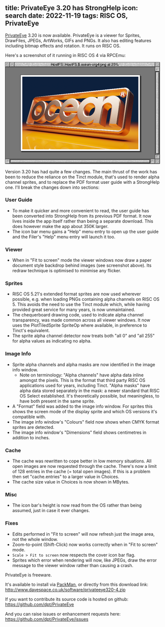 title: PrivateEye 3.20 has StrongHelp
icon: search
date: 2022-11-19
tags: RISC OS, PrivateEye
----

<!-- begin summary -->

[PrivateEye](/risc.os/privateeye.html) 3.20 is now available. PrivateEye is a viewer for Sprites, DrawFiles, JPEGs, ArtWorks, GIFs and PNGs. It also has editing features including bitmap effects and rotation. It runs on RISC OS.

Here's a screenshot of it running in RISC OS 4 via RPCEmu:

[![Screenshot of PrivateEye showing a recreation of the Ocean Software logo.](/software/thumbs/eyesnap7.png)](/software/eyesnap7.png)

Version 3.20 has had quite a few changes. The main thrust of the work has been to reduce the reliance on the Tinct module, that's used to render alpha channel sprites, and to replace the PDF format user guide with a StrongHelp one. I'll break the changes down into sections:

<!-- end summary -->

### User Guide

* To make it quicker and more convenient to read, the user guide has been converted into StrongHelp from its previous PDF format. It now lives inside the app itself rather than being a separate download. This does however make the app about 350K larger.
* The icon bar menu gains a "Help" menu entry to open up the user guide and the Filer's "Help" menu entry will launch it too.

### Viewer

* When in "Fit to screen" mode the viewer windows now draw a paper document style backdrop behind images (see screenshot above). Its redraw technique is optimised to minimise any flicker.

### Sprites

* RISC OS 5.21's extended format sprites are now used wherever possible, e.g. when loading PNGs containing alpha channels on RISC OS 5. This avoids the need to use the Tinct module which, while having provided great service for many years, is now unmaintained.
* The chequerboard drawing code, used to indicate alpha channel transparency, was made common across all viewer windows. It now uses the PlotTiledSprite SpriteOp where available, in preference to Tinct's equivalent.
* The sprite alpha channel detector now treats both "all 0" and "all 255" for alpha values as indicating no alpha.

### Image Info

* Sprite alpha channels and alpha masks are now identified in the image info window.
  * Note on terminology: "Alpha channels" have alpha data inline amongst the pixels. This is the format that third party RISC OS applications used for years, including Tinct. "Alpha masks" have alpha data stored separately in the mask: a newer standard that RISC OS Select established. It's theoretically possible, but meaningless, to have both present in the same sprite.
* A "Format" field was added to the image info window. For sprites this shows the screen mode of the display sprite and which OS versions it's compatible with.
* The image info window's "Colours" field now shows when CMYK format sprites are detected.
* The image info window's "Dimensions" field shows centimetres in addition to inches.

### Cache

* The cache was rewritten to cope better in low memory situations. All open images are now requested through the cache. There's now a limit of 128 entries in the cache (= total open images). If this is a problem then set "cache.entries" to a larger value in Choices.
* The cache size value in Choices is now shown in MBytes.

### Misc

* The icon bar's height is now read from the OS rather than being assumed, just in case it ever changes.

### Fixes

* Edits performed in "Fit to screen" will now refresh just the image area, not the whole window.
* Zoom-to-point (Shift-Click) now works correctly when in "Fit to screen" mode.
* `Scale > Fit to screen` now respects the cover icon bar flag.
* Sprites which error when rendering will now, like JPEGs, draw the error message to the viewer window rather than causing a crash.

PrivateEye is freeware.

It's available to install via [PackMan](https://sites.google.com/site/alansriscosstuff/packman), or directly from this download link:  
http://www.davespace.co.uk/software/privateeye320-4.zip

If you want to contribute its source code is hosted on github:  
https://github.com/dpt/PrivateEye

And you can raise issues or enhancement requests here:  
https://github.com/dpt/PrivateEye/issues
